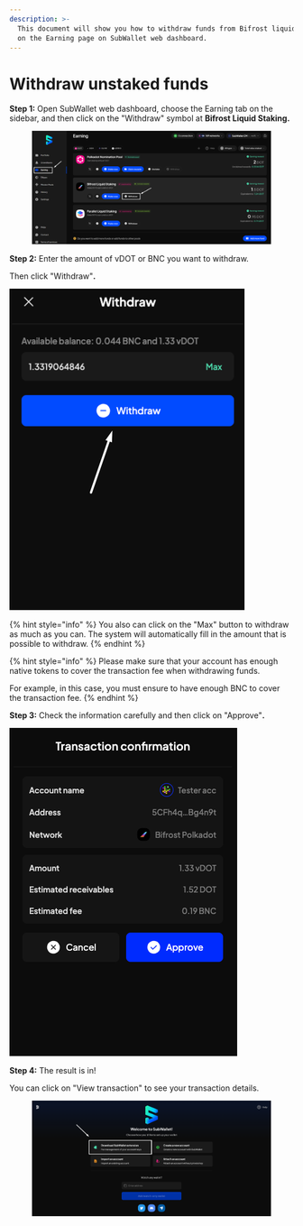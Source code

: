 ```yaml
---
description: >-
  This document will show you how to withdraw funds from Bifrost liquid staking
  on the Earning page on SubWallet web dashboard.
---
```


# Withdraw unstaked funds

**Step 1:** Open SubWallet web dashboard, choose the Earning tab on the sidebar, and then click on the "Withdraw" symbol at **Bifrost Liquid Staking.**

<figure><img src="../../../.gitbook/assets/image (1).png" alt=""><figcaption></figcaption></figure>

**Step 2:** Enter the amount of vDOT or BNC you want to withdraw.

Then click "Withdraw"**.**

![](<../../../.gitbook/assets/image (6).png>)

{% hint style="info" %}
You also can click on the "Max" button to withdraw as much as you can. The system will automatically fill in the amount that is possible to withdraw.&#x20;
{% endhint %}

{% hint style="info" %}
Please make sure that your account has enough native tokens to cover the transaction fee when withdrawing funds.

For example, in this case, you must ensure to have enough BNC to cover the transaction fee.
{% endhint %}

**Step 3:** Check the information carefully and then click on "Approve"**.**

![](<../../../.gitbook/assets/image (9).png>)

**Step 4:** The result is in!

You can click on "View transaction" to see your transaction details.

<figure><img src="../../../.gitbook/assets/image (135).png" alt=""><figcaption></figcaption></figure>
